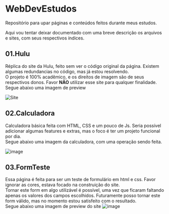 # WebDevEstudos
Repositório para upar páginas e conteúdos feitos durante meus estudos.

Aqui vou tentar deixar documentado com uma breve descrição os arquivos e sites, com seus respectivos índices.

## 01.Hulu

Réplica do site da Hulu, feito sem ver o código original da página. Existem algumas redundancias no código, mas já estou resolvendo.  
O projeto é 100% acadêmico, e os direitos de imagem são de seus respectivos donos. Favor **NÃO** utilizar esse site para qualquer finalidade. 
Segue abaixo uma imagem de preview  
  
![Site](https://user-images.githubusercontent.com/90656961/185997856-114c2c75-bdae-4c9f-888d-c6f246cb62ef.png)
  
  
## 02.Calculadora

Calculadora básica feita com HTML, CSS e um pouco de Js. Seria possível adicionar algumas features e extras, mas o foco é ter um projeto funcional por dia.  
Segue abaixo uma imagem da calculadora, com uma operação sendo feita.  

![image](https://user-images.githubusercontent.com/90656961/185999857-99fb3646-f744-4d68-9a53-a86c78aa45f9.png)
  
## 03.FormTeste

Essa página é feita para ser um teste de formulário em html e css. Favor ignorar as cores, estava focado na construição do site.  
Tornar este form em algo utilizável é possível, uma vez que ficaram faltando apenas os valores dos campos escolhidos. Futuramente posso tornar este form válido, mas no momento estou satisfeito com o resultado.  
Segue abaixo uma imagem de preview do site
![image](https://user-images.githubusercontent.com/90656961/193638599-a97d4622-c5c2-4bdd-af7e-a71521caf0a9.png)
